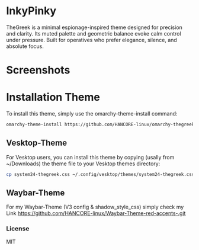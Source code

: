 # InkyPinky
TheGreek is a minimal espionage-inspired theme designed for precision and clarity.
Its muted palette and geometric balance evoke calm control under pressure.
Built for operatives who prefer elegance, silence, and absolute focus.

# Screenshots












# Installation Theme

To install this theme, simply use the omarchy-theme-install command:

```bash
omarchy-theme-install https://github.com/HANCORE-linux/omarchy-thegreek-theme.git
```
## Vesktop-Theme
For Vesktop users, you can install this theme by copying (usally from ~/Downloads) the theme file to your Vesktop themes directory:
```bash
cp system24-thegreek.css ~/.config/vesktop/themes/system24-thegreek.css
```

## Waybar-Theme
For my Waybar-Theme (V3 config & shadow_style_css) simply check my Link https://github.com/HANCORE-linux/Waybar-Theme-red-accents-.git

### License
MIT

